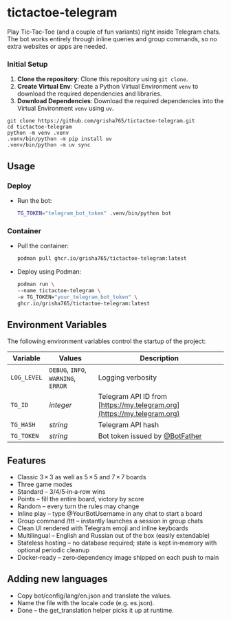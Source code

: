 # tictactoe-telegram
Play Tic‑Tac‑Toe (and a couple of fun variants) right inside Telegram chats. The bot works entirely through inline queries and group commands, so no extra websites or apps are needed.

### Initial Setup

1. **Clone the repository**: Clone this repository using `git clone`.
2. **Create Virtual Env**: Create a Python Virtual Environment `venv` to download the required dependencies and libraries.
3. **Download Dependencies**: Download the required dependencies into the Virtual Environment `venv` using `uv`.

```shell
git clone https://github.com/grisha765/tictactoe-telegram.git
cd tictactoe-telegram
python -m venv .venv
.venv/bin/python -m pip install uv
.venv/bin/python -m uv sync
```

## Usage

### Deploy

- Run the bot:
    ```bash
    TG_TOKEN="telegram_bot_token" .venv/bin/python bot
    ```

### Container

- Pull the container:
    ```bash
    podman pull ghcr.io/grisha765/tictactoe-telegram:latest
    ```

- Deploy using Podman:
    ```bash
    podman run \
    --name tictactoe-telegram \
    -e TG_TOKEN="your_telegram_bot_token" \
    ghcr.io/grisha765/tictactoe-telegram:latest
    ```

## Environment Variables

The following environment variables control the startup of the project:

| Variable       | Values                              | Description                                                             |
| -------------- | ----------------------------------- | ----------------------------------------------------------------------- |
| `LOG_LEVEL`    | `DEBUG`, `INFO`, `WARNING`, `ERROR` | Logging verbosity                                                       |
| `TG_ID`        | *integer*                           | Telegram API ID from [https://my.telegram.org](https://my.telegram.org) |
| `TG_HASH`      | *string*                            | Telegram API hash                                                       |
| `TG_TOKEN`     | *string*                            | Bot token issued by [@BotFather](https://t.me/BotFather)                |

## Features

- Classic 3 × 3 as well as 5 × 5 and 7 × 7 boards
- Three game modes
- Standard – 3/4/5‑in‑a‑row wins
- Points – fill the entire board, victory by score
- Random – every turn the rules may change
- Inline play – type @YourBotUsername in any chat to start a board
- Group command /ttt – instantly launches a session in group chats
- Clean UI rendered with Telegram emoji and inline keyboards
- Multilingual – English and Russian out of the box (easily extendable)
- Stateless hosting – no database required; state is kept in‑memory with optional periodic cleanup
- Docker‑ready – zero‑dependency image shipped on each push to main

## Adding new languages

- Copy bot/config/lang/en.json and translate the values.
- Name the file with the locale code (e.g. es.json).
- Done – the get_translation helper picks it up at runtime.
